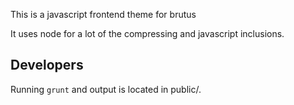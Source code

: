 This is a javascript frontend theme for brutus

It uses node for a lot of the compressing and javascript inclusions.

## Developers

Running `grunt` and output is located in public/.
